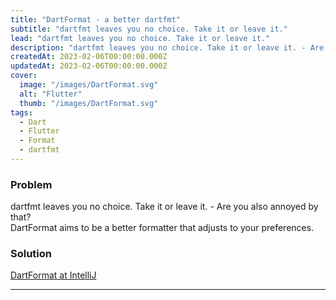 ```yaml
---
title: "DartFormat - a better dartfmt"
subtitle: "dartfmt leaves you no choice. Take it or leave it."
lead: "dartfmt leaves you no choice. Take it or leave it."
description: "dartfmt leaves you no choice. Take it or leave it. - Are you also annoyed by that? DartFormat aims to be a better formatter that adjusts to your preferences."
createdAt: 2023-02-06T00:00:00.000Z
updatedAt: 2023-02-06T00:00:00.000Z
cover: 
  image: "/images/DartFormat.svg"
  alt: "Flutter"
  thumb: "/images/DartFormat.svg"
tags: 
  - Dart
  - Flutter
  - Format
  - dartfmt
---
```


### Problem

dartfmt leaves you no choice. Take it or leave it. - Are you also annoyed by that?  
DartFormat aims to be a better formatter that adjusts to your preferences.

### Solution

[DartFormat at IntelliJ](https://plugins.jetbrains.com/plugin/21003-dartformat)

<hr/>
